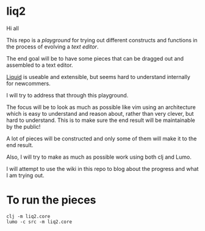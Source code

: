 # liq2
Hi all

This repo is a *playground* for trying out different constructs and functions in the process of evolving a *text editor*.

The end goal will be to have some pieces that can be dragged out and assembled to a text editor.

[Liquid](https://github.com/mogenslund/liquid) is useable and extensible, but seems hard to understand internally for newcommers.

I will try to address that through this playground.

The focus will be to look as much as possible like vim using an architecture which is easy to understand and reason about, rather than very clever, but hard to understand. This is to make sure the end result will be maintainable by the public!

A lot of pieces will be constructed and only some of them will make it to the end result.

Also, I will try to make as much as possible work using both clj and Lumo.

I will attempt to use the wiki in this repo to blog about the progress and what I am trying out.

# To run the pieces

    clj -m liq2.core
    lumo -c src -m liq2.core